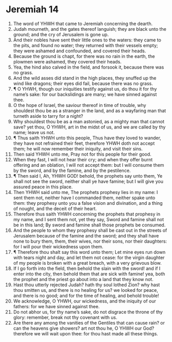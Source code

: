 ﻿# Jeremiah 14
1. The word of YHWH that came to Jeremiah concerning the dearth. 
2. Judah mourneth, and the gates thereof languish; they are black unto the ground; and the cry of Jerusalem is gone up. 
3. And their nobles have sent their little ones to the waters: they came to the pits, and found no water; they returned with their vessels empty; they were ashamed and confounded, and covered their heads. 
4. Because the ground is chapt, for there was no rain in the earth, the plowmen were ashamed, they covered their heads. 
5. Yea, the hind also calved in the field, and forsook it, because there was no grass. 
6. And the wild asses did stand in the high places, they snuffed up the wind like dragons; their eyes did fail, because there was no grass. 
7. ¶ O YHWH, though our iniquities testify against us, do thou it for thy name’s sake: for our backslidings are many; we have sinned against thee. 
8. O the hope of Israel, the saviour thereof in time of trouble, why shouldest thou be as a stranger in the land, and as a wayfaring man that turneth aside to tarry for a night? 
9. Why shouldest thou be as a man astonied, as a mighty man that cannot save? yet thou, O YHWH, art in the midst of us, and we are called by thy name; leave us not. 
10. ¶ Thus saith YHWH unto this people, Thus have they loved to wander, they have not refrained their feet, therefore YHWH doth not accept them; he will now remember their iniquity, and visit their sins. 
11. Then said YHWH unto me, Pray not for this people for their good. 
12. When they fast, I will not hear their cry; and when they offer burnt offering and an oblation, I will not accept them: but I will consume them by the sword, and by the famine, and by the pestilence. 
13. ¶ Then said I, Ah, YHWH GOD! behold, the prophets say unto them, Ye shall not see the sword, neither shall ye have famine; but I will give you assured peace in this place. 
14. Then YHWH said unto me, The prophets prophesy lies in my name: I sent them not, neither have I commanded them, neither spake unto them: they prophesy unto you a false vision and divination, and a thing of nought, and the deceit of their heart. 
15. Therefore thus saith YHWH concerning the prophets that prophesy in my name, and I sent them not, yet they say, Sword and famine shall not be in this land; By sword and famine shall those prophets be consumed. 
16. And the people to whom they prophesy shall be cast out in the streets of Jerusalem because of the famine and the sword; and they shall have none to bury them, them, their wives, nor their sons, nor their daughters: for I will pour their wickedness upon them. 
17. ¶ Therefore thou shalt say this word unto them; Let mine eyes run down with tears night and day, and let them not cease: for the virgin daughter of my people is broken with a great breach, with a very grievous blow. 
18. If I go forth into the field, then behold the slain with the sword! and if I enter into the city, then behold them that are sick with famine! yea, both the prophet and the priest go about into a land that they know not. 
19. Hast thou utterly rejected Judah? hath thy soul lothed Zion? why hast thou smitten us, and there is no healing for us? we looked for peace, and there is no good; and for the time of healing, and behold trouble! 
20. We acknowledge, O YHWH, our wickedness, and the iniquity of our fathers: for we have sinned against thee. 
21. Do not abhor us, for thy name’s sake, do not disgrace the throne of thy glory: remember, break not thy covenant with us. 
22. Are there any among the vanities of the Gentiles that can cause rain? or can the heavens give showers? art not thou he, O YHWH our God? therefore we will wait upon thee: for thou hast made all these things. 
